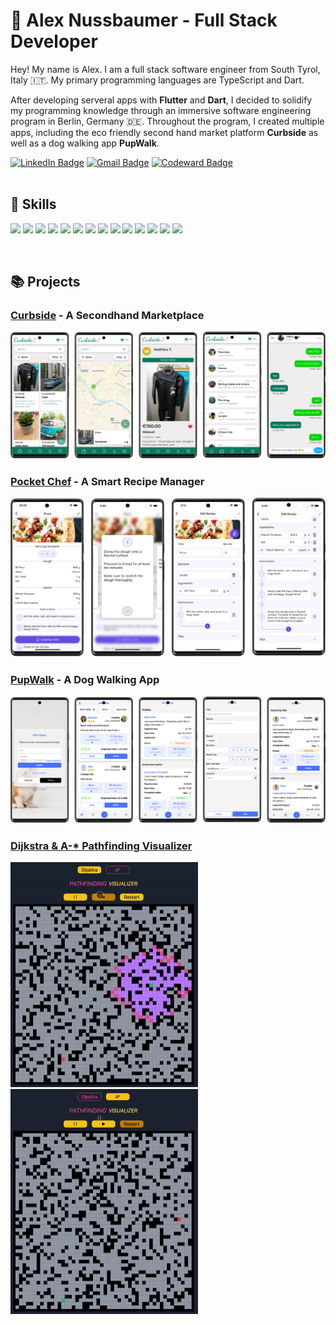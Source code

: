 <link rel="stylesheet" href="https://cdn.jsdelivr.net/gh/devicons/devicon@latest/devicon.min.css">


# 🙇 Alex Nussbaumer - Full Stack Developer
<p>
Hey! My name is Alex. I am a full stack software engineer from South Tyrol, Italy 🇮🇹. My primary programming languages are TypeScript and Dart. 
</p>

After developing serveral apps with **Flutter** and **Dart**, I decided to solidify my programming knowledge through an immersive software engineering program in Berlin, Germany 🇩🇪. Throughout the program, I created multiple apps, including the eco friendly second hand market platform **Curbside** as well as a dog walking app **PupWalk**.
<p>
<div id="badges">
<a href="https://www.linkedin.com/in/alex-nussbaumer/">
  <img src="https://img.shields.io/badge/LinkedIn-blue?style=for-the-badge&logo=linkedin&logoColor=white" alt="LinkedIn Badge"/></a>
<a href="mailto:alex.nssbmr@gmail.com">
  <img src="https://img.shields.io/badge/Gmail-D14836?style=for-the-badge&logo=gmail&logoColor=white" alt="Gmail Badge"/></a>
<a href="https://www.codewars.com/users/alexnussbaumer">
  <img src="https://img.shields.io/badge/Codewars-B1361E?style=for-the-badge&logo=Codewars&logoColor=white" alt="Codeward Badge"/></a>
</div>
<br/>

## 🤺 Skills

<p float="left">
<img height="45" src="https://cdn.jsdelivr.net/gh/devicons/devicon/icons/javascript/javascript-plain.svg" />
<img height="45" src="https://cdn.jsdelivr.net/gh/devicons/devicon/icons/typescript/typescript-plain.svg" />
<img height="45" src="https://cdn.jsdelivr.net/gh/devicons/devicon/icons/flutter/flutter-plain.svg" />
<img height="45" src="https://cdn.jsdelivr.net/gh/devicons/devicon/icons/dart/dart-plain.svg" />
<img height="45" src="https://cdn.jsdelivr.net/gh/devicons/devicon/icons/python/python-plain.svg" />
<img height="45" src="https://cdn.jsdelivr.net/gh/devicons/devicon/icons/react/react-original.svg" />
<img height="45" src="https://cdn.jsdelivr.net/gh/devicons/devicon/icons/nodejs/nodejs-plain.svg" />
<img height="45" src="https://cdn.jsdelivr.net/gh/devicons/devicon/icons/express/express-original.svg" />
<img height="45" src="https://cdn.jsdelivr.net/gh/devicons/devicon/icons/graphql/graphql-plain.svg" />
<img height="45" src="https://cdn.jsdelivr.net/gh/devicons/devicon/icons/postgresql/postgresql-plain.svg" />
<img height="45" src="https://cdn.jsdelivr.net/gh/devicons/devicon/icons/mongodb/mongodb-plain.svg" />
<img height="45" src="https://cdn.jsdelivr.net/gh/devicons/devicon/icons/docker/docker-plain.svg" />
<img height="45" src="https://cdn.jsdelivr.net/gh/devicons/devicon/icons/nginx/nginx-original.svg" />
<img height="45" src="https://cdn.jsdelivr.net/gh/devicons/devicon/icons/tailwindcss/tailwindcss-plain.svg" />
  </p>
<br/>

## 📚 Projects

### [Curbside](https://github.com/CurbsideApp/Curbside) - A Secondhand Marketplace
<img  src="./images/CM-1.png" />

### [Pocket Chef](https://github.com/alexn62/personal_recipes) - A Smart Recipe Manager
<img  src="./images/PC-1.png" />

### [PupWalk](https://github.com/alexn62/pup-walk) - A Dog Walking App
<img  src="./images/PW-1.png" />

### [Dijkstra & A-* Pathfinding Visualizer](https://alexn62.github.io/pathfinding-visualizer/)
<!-- <img  src="./images/PV-1.png" height="360px"/> -->
<img  src="./images/PV-2.gif" height="360px"/>
<img  src="./images/PV-3.gif" height="360px"/>
